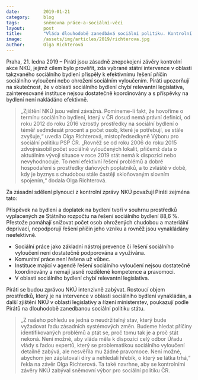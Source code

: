 ```yaml
---
date:         2019-01-21
category:     blog
tags:         sněmovna práce-a-sociální-věci
layout:       post
title:        "Vláda dlouhodobě zanedbává sociální politiku. Kontrolní závěry NKÚ o sociálním bydlení jsou alarmující"
image:        /assets/img/articles/2019/richterova.jpg 
author:       Olga Richterová
---
```


Praha, 21. ledna 2019 – Piráti jsou zásadně znepokojeni závěry kontrolní akce NKÚ, jejímž cílem bylo prověřit, zda vybrané státní intervence v oblasti takzvaného sociálního bydlení přispěly k efektivnímu řešení příčin sociálního vyloučení nebo ohrožení sociálním vyloučením. Piráti upozorňují na skutečnost, že v oblasti sociálního bydlení chybí relevantní legislativa, zainteresované instituce nejsou dostatečně koordinovány a s příspěvky na bydlení není nakládáno efektivně. 

> „Zjištění NKÚ jsou velmi závažná. Pomineme-li fakt, že hovoříme o termínu sociálního bydlení, který v ČR dosud nemá právní definici, od roku 2012 do roku 2016 vzrostly prostředky na sociální bydlení o téměř sedmdesát procent a počet osob, které je potřebují, se stále zvyšuje,“ uvedla Olga Richterová, místopředsedkyně Výboru pro sociální politiku PSP ČR. „Rovněž se od roku 2006 do roku 2015 zdvojnásobil počet sociálně vyloučených lokalit, přičemž data o aktuálním vývoji situace v roce 2019 stát nemá k dispozici nebo nevyhodnocuje. To není efektivní řešení problémů a dobré hospodaření s prostředky daňových poplatníků, a to zvláště v době, kdy je byznys s chudobou stále častěji skloňovaným slovním spojením,“ dodala Olga Richterová.

Za zásadní sdělení plynoucí z kontrolní zprávy NKÚ považují Piráti zejména tato:

Příspěvek na bydlení a doplatek na bydlení tvoří v souhrnu prostředků vyplacených ze Státního rozpočtu na řešení sociálního bydlení 88,6 %. Přestože pomáhají snižovat počet osob ohrožených chudobou a materiální deprivací, nepodporují řešení příčin jeho vzniku a rovněž jsou vynakládány neefektivně.

* Sociální práce jako základní nástroj prevence či řešení sociálního vyloučení není dostatečně podporována a využívána.
* Komunitní práce není řešena už vůbec.
* Instituce mající v agendě řešení sociálního vyloučení nejsou dostatečně koordinovány a nemají jasně rozdělené kompetence a pravomoci.
* V oblasti sociálního bydlení chybí relevantní legislativa.

Piráti se budou zprávou NKÚ intenzivně zabývat. Rostoucí objem prostředků, který je na intervence v oblasti sociálního bydlení vynakládán, a další zjištění NKÚ v oblasti legislativy a řízení ministerstev, poukazují podle Pirátů na dlouhodobě zanedbanou sociální politiku státu. 

> „Z našeho pohledu se jedná o neudržitelný stav, který bude vyžadovat řadu zásadních systémových změn. Budeme hledat příčiny identifikovaných problémů a ptát se, proč tomu tak je a proč stát nekoná. Není možné, aby vláda měla k dispozici celý odbor Úřadu vlády s řadou expertů, který se problematikou sociálního vyloučení detailně zabývá, ale nesvěřila mu žádné pravomoce.  Není možné, abychom jen záplatovali díry a nehledali hřebík, o který se látka trhá,“ řekla na závěr Olga Richterová. Ta také navrhne, aby se kontrolními závěry NKÚ zabýval sněmovní výbor pro sociální politiku ČR.
